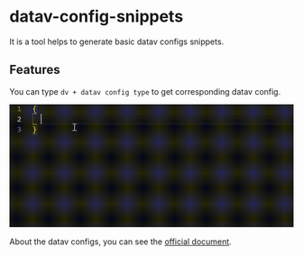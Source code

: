 # datav-config-snippets

It is a tool helps to generate basic datav configs snippets.

## Features

You can type `dv + datav config type` to get corresponding datav config.

![sample](./assets/images/sample.gif)

About the datav configs, you can see the [official document](https://help.aliyun.com/document_detail/155352.html?spm=a2c4g.11186623.6.1022.67f57151Qci35v).